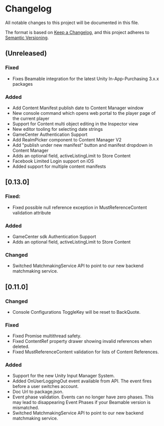 # Changelog
All notable changes to this project will be documented in this file.

The format is based on [Keep a Changelog](https://keepachangelog.com/en/1.0.0/),
and this project adheres to [Semantic Versioning](https://semver.org/spec/v2.0.0.html).

## (Unreleased)
### Fixed
- Fixes Beamable integration for the latest Unity In-App-Purchasing 3.x.x packages

### Added
- Add Content Manifest publish date to Content Manager window
- New console command which opens web portal to the player page of the current player 
- Support for Content multi object editing in the Inspector view
- New editor tooling for selecting date strings
- GameCenter Authentication Support
- Add RealmPicker component to Content Manager V2
- Add "publish under new manifest" button and manifest dropdown in Content Manager
- Adds an optional field, activeListingLimit to Store Content
- Facebook Limited Login support on iOS 
- Added support for multiple content manifests

## [0.13.0]
### Fixed:
* Fixed possible null reference exception in MustReferenceContent validation attribute

### Added
* GameCenter sdk Authentication Support
* Adds an optional field, activeListingLimit to Store Content

### Changed
* Switched MatchmakingService API to point to our new backend matchmaking service.

## [0.11.0]
### Changed
- Console Configurations ToggleKey will be reset to BackQuote.

### Fixed
- Fixed Promise multithread safety.
- Fixed ContentRef property drawer showing invalid references when deleted.
- Fixed MustReferenceContent validation  for lists of Content References.

### Added
- Support for the new Unity Input Manager System.
- Added OnUserLoggingOut event available from API. The event fires before a user switches account.
- Doc Url to package.json.
- Event phase validation. Events can no longer have zero phases. This may lead to disappearing Event Phases if your Beamable version is mismatched.
- Switched MatchmakingService API to point to our new backend matchmaking service.